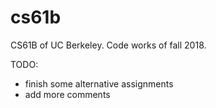 # cs61b
CS61B of UC Berkeley. Code works of fall 2018.

TODO:
- finish some alternative assignments
- add more comments
